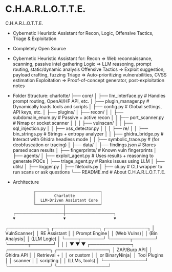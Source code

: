 # C.H.A.R.L.O.T.T.E.
C.H.A.R.L.O.T.T.E.

- Cybernetic Heuristic Assistant for Recon, Logic, Offensive Tactics, Triage & Exploitation


- Completely Open Source
- Cybernetic Heuristic Assistant for:
    Recon                => Web reconnaissance, scanning, passive intel gathering
    Logic                => LLM reasoning, prompt routing, static/dynamic analysis
    Offensive Tactics    => Exploit suggestion, payload crafting, fuzzing
    Triage               => Auto-prioritizing vulnerabilities, CVSS estimation
    Exploitation         => Proof-of-concept generator, post-exploitation notes

  
- Folder Structure:
charlotte/
├── core/
│   ├── llm_interface.py        # Handles prompt routing, OpenAI/HF API, etc.
│   ├── plugin_manager.py       # Dynamically loads tools and scripts
│   ├── config.py               # Global settings, API keys, etc.
│
├── plugins/
│   ├── recon/
│   │   ├── subdomain_enum.py   # Passive + active recon
│   │   ├── port_scanner.py     # Nmap or socket scanner
│   │
│   ├── vulnscan/
│   │   ├── sql_injection.py
│   │   ├── xss_detector.py
│   │
│   ├── re/
│   │   ├── bin_strings.py      # Strings + entropy analyzer
│   │   ├── ghidra_bridge.py    # Interact with Ghidra headless mode
│   │   ├── symbolic_trace.py   # (for deobfuscation or tracing)
│
├── data/
│   ├── findings.json           # Stores parsed scan results
│   ├── fingerprints/           # Known vuln fingerprints
│
├── agents/
│   ├── exploit_agent.py        # Uses results + reasoning to generate POCs
│   ├── triage_agent.py         # Ranks issues using LLM
│
├── utils/
│   ├── logger.py
│   ├── filetools.py
│
├── cli.py                      # CLI wrapper to run scans or ask questions
└── README.md                   # About C.H.A.R.L.O.T.T.E.



- Architecture

               ┌────────────────────────────┐
               │        Charlotte           │
               │  LLM-Driven Assistant Core │
               └────────────┬───────────────┘
                            │
      ┌─────────────────────┼─────────────────────┐
      ▼                     ▼                     ▼
┌────────────┐       ┌──────────────┐       ┌─────────────┐
│ VulnScanner│       │ RE Assistant │       │ Prompt Engine│
│ (Web Vulns)│       │ (Bin Analysis│       │  (LLM Logic) │
└────┬───────┘       └──────┬───────┘       └──────┬───────┘
     │                      │                     │
     ▼                      ▼                     ▼
┌─────────────┐      ┌─────────────┐       ┌────────────────┐
│ ZAP/Burp API│      │ Ghidra API  │       │ Retrieval +    │
│ or custom   │      │ or BinaryNinja│     │ Tool Plugins   │
│ scanner     │      │ scripting    │      │ (LLMs, tools)  │
└─────────────┘      └─────────────┘       └────────────────┘
